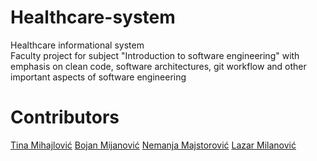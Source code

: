 # Healthcare-system
Healthcare informational system  
Faculty project for subject "Introduction to software engineering" with emphasis on clean code, software architectures, git workflow and other important aspects of software engineering

# Contributors

[Tina Mihajlović](https://github.com/tince250)
[Bojan Mijanović](https://github.com/bmijanovic)
[Nemanja Majstorović](https://github.com/Nemanja3214)
[Lazar Milanović](https://github.com/zograf)
